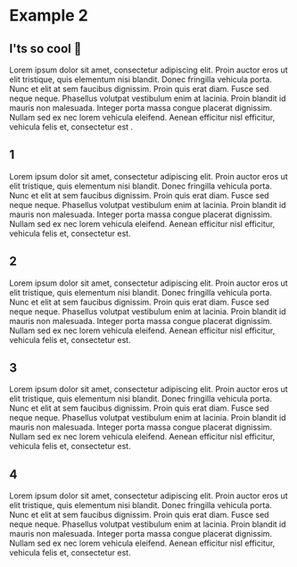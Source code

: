 # Example 2

## I'ts so cool :tada:

Lorem ipsum dolor sit amet, consectetur adipiscing elit. Proin auctor eros ut elit tristique, quis elementum nisi blandit. Donec fringilla vehicula porta. Nunc et elit at sem faucibus dignissim. Proin quis erat diam. Fusce sed neque neque. Phasellus volutpat vestibulum enim at lacinia. Proin blandit id mauris non malesuada. Integer porta massa congue placerat dignissim. Nullam sed ex nec lorem vehicula eleifend. Aenean efficitur nisl efficitur, vehicula felis et, consectetur est     .

## 1

Lorem ipsum dolor sit amet, consectetur adipiscing elit. Proin auctor eros ut elit tristique, quis elementum nisi blandit. Donec fringilla vehicula porta. Nunc et elit at sem faucibus dignissim. Proin quis erat diam. Fusce sed neque neque. Phasellus volutpat vestibulum enim at lacinia. Proin blandit id mauris non malesuada. Integer porta massa congue placerat dignissim. Nullam sed ex nec lorem vehicula eleifend. Aenean efficitur nisl efficitur, vehicula felis et, consectetur est.

## 2

Lorem ipsum dolor sit amet, consectetur adipiscing elit. Proin auctor eros ut elit tristique, quis elementum nisi blandit. Donec fringilla vehicula porta. Nunc et elit at sem faucibus dignissim. Proin quis erat diam. Fusce sed neque neque. Phasellus volutpat vestibulum enim at lacinia. Proin blandit id mauris non malesuada. Integer porta massa congue placerat dignissim. Nullam sed ex nec lorem vehicula eleifend. Aenean efficitur nisl efficitur, vehicula felis et, consectetur est.


## 3

Lorem ipsum dolor sit amet, consectetur adipiscing elit. Proin auctor eros ut elit tristique, quis elementum nisi blandit. Donec fringilla vehicula porta. Nunc et elit at sem faucibus dignissim. Proin quis erat diam. Fusce sed neque neque. Phasellus volutpat vestibulum enim at lacinia. Proin blandit id mauris non malesuada. Integer porta massa congue placerat dignissim. Nullam sed ex nec lorem vehicula eleifend. Aenean efficitur nisl efficitur, vehicula felis et, consectetur est.

## 4

Lorem ipsum dolor sit amet, consectetur adipiscing elit. Proin auctor eros ut elit tristique, quis elementum nisi blandit. Donec fringilla vehicula porta. Nunc et elit at sem faucibus dignissim. Proin quis erat diam. Fusce sed neque neque. Phasellus volutpat vestibulum enim at lacinia. Proin blandit id mauris non malesuada. Integer porta massa congue placerat dignissim. Nullam sed ex nec lorem vehicula eleifend. Aenean efficitur nisl efficitur, vehicula felis et, consectetur est.

